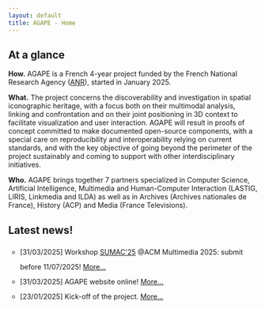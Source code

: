 ```yaml
---
layout: default
title: AGAPE - Home
---
```


<h2> At a glance</h2>

**How.** AGAPE is a French 4-year project funded by the French National Research Agency (<a href="https://anr.fr/en/" target=new>ANR</a>), started in January 2025. 

**What.** The project concerns the discoverability and investigation in spatial iconographic heritage, with a focus both on their multimodal analysis, linking and confrontation and on their joint positioning in 3D context to facilitate visualization and user interaction. AGAPE will result in proofs of concept committed to make documented open-source components, with a special care on reproducibility and interoperability relying on current standards, and with the key objective of going beyond the perimeter of the project sustainably and coming to support with other interdisciplinary initiatives.

**Who.** AGAPE brings together 7 partners specialized in Computer Science, Artificial Intelligence, Multimedia and Human-Computer Interaction (LASTIG, LIRIS, Linkmedia and ILDA) as well as in Archives (Archives nationales de France), History (ACP) and Media (France Televisions).

<h2> Latest news!</h2>

<ul style="list-style-type:circle; line-height:30px;">
  <li>[31/03/2025] Workshop <a href="https://sumac-workshops.github.io/2025/" target=new>SUMAC'25</a> @ACM Multimedia 2025: submit before 11/07/2025! <a href="news/">More...</a></li>
  <li>[31/03/2025] AGAPE website online! <a href="news/">More...</a></li>
  <li>[23/01/2025] Kick-off of the project. <a href="news/">More...</a></li>
</ul>
